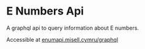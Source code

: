 # E Numbers Api
A graphql api to query information about E numbers.

Accessible at [enumapi.misell.cymru/graphql](http://enumapi.misell.cymru/graphql)